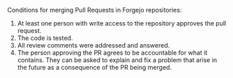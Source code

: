 Conditions for merging Pull Requests in Forgejo repositories:

1. At least one person with write access to the repository approves the pull request.
1. The code is tested.
1. All review comments were addressed and answered.
1. The person approving the PR agrees to be accountable for what it contains. They can be asked to explain and fix a problem that arise in the future as a consequence of the PR being merged.
